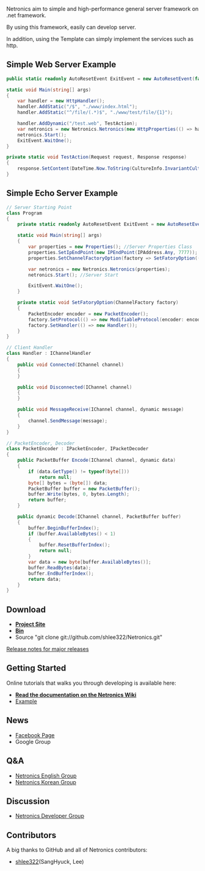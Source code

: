 Netronics aim to simple and high-performance general server framework on .net framework.

By using this framework, easily can develop server.

In addition, using the Template can simply implement the services such as http.

## Simple Web Server Example
```csharp
public static readonly AutoResetEvent ExitEvent = new AutoResetEvent(false);

static void Main(string[] args)
{
    var handler = new HttpHandler();
    handler.AddStatic("/$", "./www/index.html");
    handler.AddStatic("^/file/(.*)$", "./www/test/file/{1}");

    handler.AddDynamic("/test.web", TestAction);
    var netronics = new Netronics.Netronics(new HttpProperties(() => handler));
    netronics.Start();
    ExitEvent.WaitOne();
}

private static void TestAction(Request request, Response response)
{
    response.SetContent(DateTime.Now.ToString(CultureInfo.InvariantCulture));
}
```

## Simple Echo Server Example
```csharp
// Server Starting Point
class Program
{
    private static readonly AutoResetEvent ExitEvent = new AutoResetEvent(false);

    static void Main(string[] args)
    {
        var properties = new Properties(); //Server Properties Class
        properties.SetIpEndPoint(new IPEndPoint(IPAddress.Any, 7777)); //set up server ip and port
        properties.SetChannelFactoryOption(factory => SetFatoryOption((ChannelFactory)factory)); //set up client create factory Options

        var netronics = new Netronics.Netronics(properties);
        netronics.Start(); //Server Start

        ExitEvent.WaitOne();
    }

    private static void SetFatoryOption(ChannelFactory factory)
    {
		PacketEncoder encoder = new PacketEncoder();
        factory.SetProtocol(() => new ModifiableProtocol(encoder: encoder, decoder: encoder));
        factory.SetHandler(() => new Handler());
    }
}

// Client Handler
class Handler : IChannelHandler
{
    public void Connected(IChannel channel)
    {
    }

    public void Disconnected(IChannel channel)
    {
    }

    public void MessageReceive(IChannel channel, dynamic message)
    {
        channel.SendMessage(message);
    }
}

// PacketEncoder, Decoder
class PacketEncoder : IPacketEncoder, IPacketDecoder
{
    public PacketBuffer Encode(IChannel channel, dynamic data)
    {
        if (data.GetType() != typeof(byte[]))
            return null;
        byte[] bytes = (byte[]) data;
        PacketBuffer buffer = new PacketBuffer();
        buffer.Write(bytes, 0, bytes.Length);
        return buffer;
    }

    public dynamic Decode(IChannel channel, PacketBuffer buffer)
    {
        buffer.BeginBufferIndex();
        if (buffer.AvailableBytes() < 1)
        {
            buffer.ResetBufferIndex();
            return null;
        }
        var data = new byte[buffer.AvailableBytes()];
        buffer.ReadBytes(data);
        buffer.EndBufferIndex();
        return data;
    }
}
```

## Download
* **[Project Site](https://github.com/shlee322/Netronics)**
* **[Bin](https://github.com/shlee322/Netronics/downloads)**
* Source
"git clone git://github.com/shlee322/Netronics.git"

[Release notes for major releases](https://github.com/shlee322/Netronics/wiki/Release-Notes)

## Getting Started
Online tutorials that walks you through developing is available here:

* **[Read the documentation on the Netronics Wiki](https://github.com/shlee322/Netronics/wiki)**
* [Example](https://github.com/shlee322/Netronics/tree/master/example)

## News
* [Facebook Page](https://www.facebook.com/pages/Netronics/340884399263648)
* Google Group

## Q&A
* [Netronics English Group](https://groups.google.com/group/netronics-en)
* [Netronics Korean Group](https://groups.google.com/group/netronics-ko)

## Discussion
* [Netronics Developer Group](https://groups.google.com/group/netronics-dev)

## Contributors
A big thanks to GitHub and all of Netronics contributors:

- [shlee322](https://github.com/shlee322)(SangHyuck, Lee)